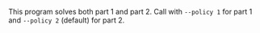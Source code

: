 This program solves both part 1 and part 2.
Call with `--policy 1` for part 1 and `--policy 2` (default) for part 2.
